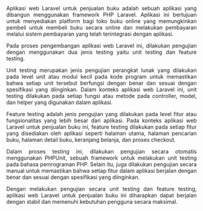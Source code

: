 <div align="justify">
Aplikasi web Laravel untuk penjualan buku adalah sebuah aplikasi yang dibangun menggunakan framework PHP Laravel. Aplikasi ini bertujuan untuk menyediakan platform bagi toko buku online yang memungkinkan pembeli untuk membeli buku secara online dan melakukan pembayaran melalui sistem pembayaran yang telah terintegrasi dengan aplikasi.

Pada proses pengembangan aplikasi web Laravel ini, dilakukan pengujian dengan menggunakan dua jenis testing yaitu unit testing dan feature testing.

Unit testing merupakan jenis pengujian perangkat lunak yang dilakukan pada level unit atau modul kecil pada kode program untuk memastikan bahwa setiap unit tersebut berfungsi dengan benar dan sesuai dengan spesifikasi yang diinginkan. Dalam konteks aplikasi web Laravel ini, unit testing dilakukan pada setiap fungsi atau metode pada controller, model, dan helper yang digunakan dalam aplikasi.

Feature testing adalah jenis pengujian yang dilakukan pada level fitur atau fungsionalitas yang lebih besar dari aplikasi. Pada konteks aplikasi web Laravel untuk penjualan buku ini, feature testing dilakukan pada setiap fitur yang disediakan oleh aplikasi seperti halaman utama, halaman pencarian buku, halaman detail buku, keranjang belanja, dan proses checkout.

Dalam proses testing ini, dilakukan pengujian secara otomatis menggunakan PHPUnit, sebuah framework untuk melakukan unit testing pada bahasa pemrograman PHP. Selain itu, juga dilakukan pengujian secara manual untuk memastikan bahwa setiap fitur dalam aplikasi berjalan dengan benar dan sesuai dengan spesifikasi yang diinginkan.

Dengan melakukan pengujian secara unit testing dan feature testing, aplikasi web Laravel untuk penjualan buku ini diharapkan dapat berjalan dengan stabil dan memenuhi kebutuhan pengguna secara maksimal.
</div>
